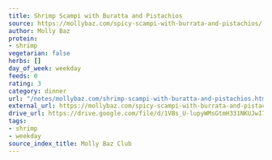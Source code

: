 ```yaml
---
title: Shrimp Scampi with Buratta and Pistachios
source: https://mollybaz.com/spicy-scampi-with-burrata-and-pistachios/
author: Molly Baz
protein:
- shrimp
vegetarian: false
herbs: []
day_of_week: weekday
feeds: 0
rating: 3
category: dinner
url: "/notes/mollybaz.com/shrimp-scampi-with-buratta-and-pistachios.html"
external_url: https://mollybaz.com/spicy-scampi-with-burrata-and-pistachios/
drive_url: https://drive.google.com/file/d/1VBs_U-lupyWMsGtmH331NKUJwI7bmE7L/view?usp=drive_link
tags:
- shrimp
- weekday
source_index_title: Molly Baz Club
---
```




